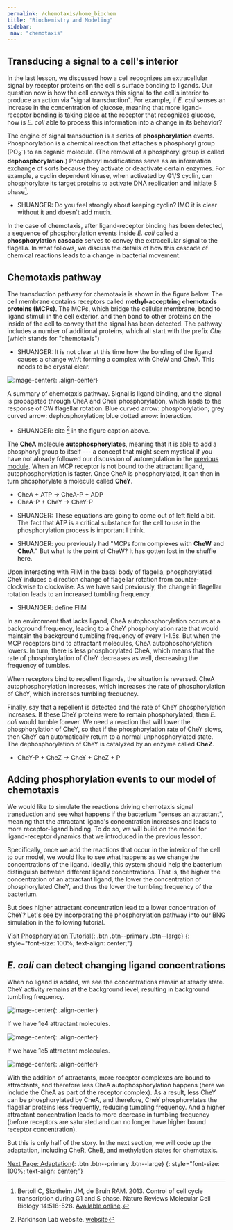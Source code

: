 ```yaml
---
permalink: /chemotaxis/home_biochem
title: "Biochemistry and Modeling"
sidebar:
 nav: "chemotaxis"
---
```


## Transducing a signal to a cell's interior

In the last lesson, we discussed how a cell recognizes an extracellular signal by receptor proteins on the cell's surface bonding to ligands. Our question now is how the cell conveys this signal to the cell's interior to produce an action via "signal transduction". For example, if *E. coli* senses an increase in the concentration of glucose, meaning that more ligand-receptor bonding is taking place at the receptor that recognizes glucose, how is *E. coli* able to process this information into a change in its behavior?

The engine of signal transduction is a series of **phosphorylation** events. Phosphorylation is a chemical reaction that attaches a phosphoryl group (PO<sub>3</sub><sup>-</sup>) to an organic molecule. (The removal of a phosphoryl group is called **dephosphorylation**.) Phosphoryl modifications serve as an information exchange of sorts because they activate or deactivate certain enzymes. For example, a cyclin dependent kinase, when activated by G1/S cyclin, can phosphorylate its target proteins to activate DNA replication and initiate S phase[^Bertoli2013].

* SHUANGER: Do you feel strongly about keeping cyclin? IMO it is clear without it and doesn't add much.

In the case of chemotaxis, after ligand-receptor binding has been detected, a sequence of phosphorylation events inside *E. coli* called a **phosphorylation cascade** serves to convey the extracellular signal to the flagella. In what follows, we discuss the details of how this cascade of chemical reactions leads to a change in bacterial movement.

## Chemotaxis pathway

The transduction pathway for chemotaxis is shown in the figure below. The cell membrane contains receptors called **methyl-acceptring chemotaxis proteins (MCPs)**.  The MCPs, which bridge the cellular membrane, bond to ligand stimuli in the cell exterior, and then bond to other proteins on the inside of the cell to convey that the signal has been detected. The pathway includes a number of additional proteins, which all start with the prefix *Che* (which stands for "chemotaxis")

* SHUANGER: It is not clear at this time how the bonding of the ligand causes a change w/r/t forming a complex with CheW and CheA. This needs to be crystal clear.

![image-center](../assets/images/chemotaxisphosnew.png){: .align-center}
<figcaption>A summary of chemotaxis pathway. Signal is ligand binding, and the signal is propagated through CheA and CheY phosphorylation, which leads to the response of CW flagellar rotation. Blue curved arrow: phosphorylation; grey curved arrow: dephosphorylation; blue dotted arrow: interaction.</figcaption>

* SHUANGER: cite [^ParkinsonLab] in the figure caption above.

The **CheA** molecule **autophosphorylates**, meaning that it is able to add a phosphoryl group to itself --- a concept that might seem mystical if you have not already followed our discussion of autoregulation in the [previous module](motifs/nar). When an MCP receptor is not bound to the attractant ligand, autophosphorylation is faster. Once CheA is phosphorylated, it can then in turn phosphorylate a molecule called **CheY**.
 - CheA + ATP -> CheA-P + ADP
 - CheA-P + CheY -> CheY-P

* SHUANGER: These equations are going to come out of left field a bit. The fact that ATP is a critical substance for the cell to use in the phosphorylation process is important I think.

* SHUANGER: you previously had "MCPs form complexes with **CheW** and **CheA**." But what is the point of CheW?  It has gotten lost in the shuffle here.

Upon interacting with FliM in the basal body of flagella, phosphorylated CheY induces a direction change of flagellar rotation from counter-clockwise to clockwise. As we have said previously, the change in flagellar rotation leads to an increased tumbling frequency.

* SHUANGER: define FliM

In an environment that lacks ligand, CheA autophosphorylation occurs at a background frequency, leading to a CheY phosphorylation rate that would maintain the background tumbling frequency of every 1-1.5s. But when the MCP receptors bind to attractant molecules, CheA autophosphorylation lowers. In turn, there is less phosphorylated CheA, which means that the rate of phosphorylation of CheY decreases as well, decreasing the frequency of tumbles.

When receptors bind to repellent ligands, the situation is reversed. CheA autophosphorylation increases, which increases the rate of phosphorylation of CheY, which increases tumbling frequency.

Finally, say that a repellent is detected and the rate of CheY phosphorylation increases. If these CheY proteins were to remain phosphorylated, then *E. coli* would tumble forever. We need a reaction that will lower the phosphorylation of CheY, so that if the phosphorylation rate of CheY slows, then CheY can automatically return to a normal unphosphorylated state. The dephosphorylation of CheY is catalyzed by an enzyme called **CheZ**.
 - CheY-P + CheZ -> CheY + CheZ + P

## Adding phosphorylation events to our model of chemotaxis

We would like to simulate the reactions driving chemotaxis signal transduction and see what happens if the bacterium "senses an attractant", meaning that the attractant ligand's concentration increases and leads to more receptor-ligand binding. To do so, we will build on the model for ligand-receptor dynamics that we introduced in the previous lesson.

Specifically, once we add the reactions that occur in the interior of the cell to our model, we would like to see what happens as we change the concentrations of the ligand. Ideally, this system should help the bacterium distinguish between different ligand concentrations. That is, the higher the concentration of an attractant ligand, the lower the concentration of phosphorylated CheY, and thus the lower the tumbling frequency of the bacterium.

But does higher attractant concentration lead to a lower concentration of CheY? Let's see by incorporating the phosphorylation pathway into our BNG simulation in the following tutorial.

[Visit Phosphorylation Tutorial](tutorial_phos){: .btn .btn--primary .btn--large}
{: style="font-size: 100%; text-align: center;"}

## *E. coli* can detect changing ligand concentrations

When no ligand is added, we see the concentrations remain at steady state. CheY activity remains at the background level, resulting in background tumbling frequency.

![image-center](../assets/images/chemotaxis_tutorial5.png){: .align-center}

If we have 1e4 attractant molecules.

![image-center](../assets/images/chemotaxis_tutorial6.png){: .align-center}

If we have 1e5 attractant molecules.

![image-center](../assets/images/chemotaxis_tutorial7.png){: .align-center}

With the addition of attractants, more receptor complexes are bound to attractants, and therefore less CheA autophosphorylation happens (here we include the CheA as part of the receptor complex). As a result, less CheY can be phosphorylated by CheA, and therefore, CheY phosphorylates the flagellar proteins less frequently, reducing tumbling frequency. And a higher attractant concentration leads to more decrease in tumbling frequency (before receptors are saturated and can no longer have higher bound receptor concentration).

But this is only half of the story. In the next section, we will code up the adaptation, including CheR, CheB, and methylation states for chemotaxis.



[^Munroe]: Randall Munroe. What If? [Available online](https://what-if.xkcd.com/)

[^Pierucci1978]: Pierucci O. 1978. Dimensions of *Escherichia coli* at various growth rates: Model of envelope growth. Journal of Bacteriology 135(2):559-574. [Available online](https://jb.asm.org/content/jb/135/2/559.full.pdf)

[^Sim2017]: Sim M, Koirala S, Picton D, Strahl H, Hoskisson PA, Rao CV, Gillespie CS, Aldridge PD. 2017. Growth rate control of flagellar assembly in *Escherichia coli* strain RP437. Scientific Reports 7:41189. [Available online](https://www.nature.com/articles/srep41189#:~:text=Escherichia%20coli%20is%20a%20prominent,distributed%20across%20the%20cell%20surface.)

[^Baker2005]: Baker MD, Wolanin PM, Stock JB. 2005. Signal transduction in bacterial chemotaxis. BioEssays 28:9-22. [Available online](https://pubmed.ncbi.nlm.nih.gov/16369945/)

[^Weis1990]: Weis RM, Koshland DE. 1990. Chemotaxis in *Escherichia coli* proceeds efficiently from different initial tumble frequencies. Journal of Bacteriology 172:2. [Available online](https://jb.asm.org/content/jb/172/2/1099.full.pdf)

[^Berg2000]: Berg HC. 2000. Motile behavior of bacteria. Physics today 53(1):24. [Available online](https://physicstoday.scitation.org/doi/pdf/10.1063/1.882934)

[^Achouri2015]: Achouri S, Wright JA, Evans L, Macleod C, Fraser G, Cicuta P, Bryant CE. 2015. The frequency and duration of *Salmonella* macrophage adhesion events determines infection efficiency. Philosophical transactions B 370(1661). [Available online](https://www.ncbi.nlm.nih.gov/pmc/articles/PMC4275903/)

[^Turner2016]: Turner L, Ping L, Neubauer M, Berg HC. 2016. Visualizing flagella while tracking bacteria. Biophysical Journal 111(3):630--639.[Available online](https://pubmed.ncbi.nlm.nih.gov/27508446/)

[^Parkinson2015]: Parkinson JS, Hazelbauer, Falke JJ. 2015. Signaling and sensory adaptation in *Escherichia coli* chemoreceptors: 2015 update. [Available online](https://www.sciencedirect.com/science/article/abs/pii/S0966842X15000578)

[^Yang2019]: Yang W, Cassidy CK, Ames P, Diebolder CA, Schulten K, Luthey-Schulten Z, Parkinson JS, Briegel A. 2019. *In situ* confomraitonal changes of the *Escherichia coli* serine chemoreceptor in different signaling states. mBio. [Available online](https://mbio.asm.org/content/10/4/e00973-19/article-info)

[^Saragosti2001]: Saragosti J, Calvez V, Bournaveas, N, Perthame B, Buguin A, Silberzan P. 2001. Directional persistence of chemotactic bacteria in a traveling concentration wave. PNAS. [Available online](https://www.pnas.org/content/pnas/108/39/16235.full.pdf)

[^Hlavacek2003]: Hlavacek WS, Faeder JR, Blinov ML, Perelson AS, Goldsten B. 2003. The complexity of complexes in signal transduction. Biotechnology and Bioengineering 84(7):783-94. [Available online](https://onlinelibrary.wiley.com/doi/abs/10.1002/bit.10842)

[^Hlavacek2006]: Hlavacek WS, Faeder JR, Blinov ML, Posner RG, Hucka M, Fontana W. 2006. Rules for modeling signal-transduction systems. Science Signaling 344:re6. [Available online](https://stke.sciencemag.org/content/2006/344/re6.long)

[^ParkinsonLab]: Parkinson Lab website. [website](http://chemotaxis.biology.utah.edu/Parkinson_Lab/projects/ecolichemotaxis/ecolichemotaxis.html)

[^Bertoli2013]: Bertoli C, Skotheim JM, de Bruin RAM. 2013. Control of cell cycle transcription during G1 and S phase. Nature Reviews Molecular Cell Biology 14:518-528. [Available online](https://www.nature.com/articles/nrm3629).

[^Li2004]: Li M, Hazelbauer GL. 2004. Cellular stoichimetry of the components of the chemotaxis signaling complex. Journal of Bacteriology. [Available online](https://jb.asm.org/content/186/12/3687)

[^Stock1991]: Stock J, Lukat GS. 1991. Intracellular signal transduction networks. Annual Review of Biophysics and Biophysical Chemistry. [Available online](https://www.annualreviews.org/doi/abs/10.1146/annurev.bb.20.060191.000545)

[^Spiro1997]: Spiro PA, Parkinson JS, and Othmer H. 1997. A model of excitation and adaptation in bacterial chemotaxis. Biochemistry 94:7263-7268. [Available online](https://www.pnas.org/content/94/14/7263).

[Next Page: Adaptation](home_senseadap){: .btn .btn--primary .btn--large}
{: style="font-size: 100%; text-align: center;"}
